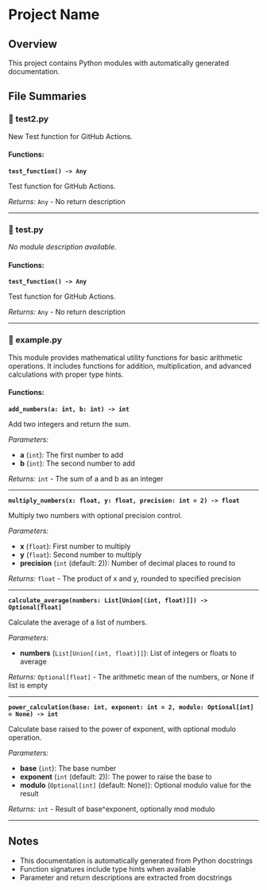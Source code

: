 # Project Name

## Overview
This project contains Python modules with automatically generated documentation.

## File Summaries

### 📄 test2.py
New Test function for GitHub Actions.

#### Functions:

**`test_function() -> Any`**

Test function for GitHub Actions.

*Returns:* `Any` - No return description

---

### 📄 test.py
*No module description available.*

#### Functions:

**`test_function() -> Any`**

Test function for GitHub Actions.

*Returns:* `Any` - No return description

---

### 📄 example.py
This module provides mathematical utility functions for basic arithmetic operations.
It includes functions for addition, multiplication, and advanced calculations with proper type hints.

#### Functions:

**`add_numbers(a: int, b: int) -> int`**

Add two integers and return the sum.

*Parameters:*
- **a** (`int`): The first number to add
- **b** (`int`): The second number to add

*Returns:* `int` - The sum of a and b as an integer

---

**`multiply_numbers(x: float, y: float, precision: int = 2) -> float`**

Multiply two numbers with optional precision control.

*Parameters:*
- **x** (`float`): First number to multiply
- **y** (`float`): Second number to multiply
- **precision** (`int` (default: 2)): Number of decimal places to round to

*Returns:* `float` - The product of x and y, rounded to specified precision

---

**`calculate_average(numbers: List[Union[(int, float)]]) -> Optional[float]`**

Calculate the average of a list of numbers.

*Parameters:*
- **numbers** (`List[Union[(int, float)]]`): List of integers or floats to average

*Returns:* `Optional[float]` - The arithmetic mean of the numbers, or None if list is empty

---

**`power_calculation(base: int, exponent: int = 2, modulo: Optional[int] = None) -> int`**

Calculate base raised to the power of exponent, with optional modulo operation.

*Parameters:*
- **base** (`int`): The base number
- **exponent** (`int` (default: 2)): The power to raise the base to
- **modulo** (`Optional[int]` (default: None)): Optional modulo value for the result

*Returns:* `int` - Result of base^exponent, optionally mod modulo

---

## Notes

- This documentation is automatically generated from Python docstrings
- Function signatures include type hints when available
- Parameter and return descriptions are extracted from docstrings
